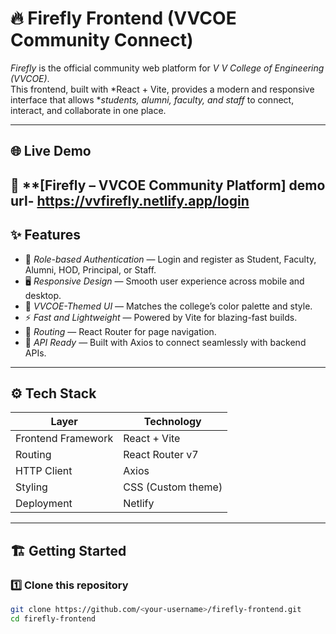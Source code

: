 # 🔥 Firefly Frontend (VVCOE Community Connect)

*Firefly* is the official community web platform for *V V College of Engineering (VVCOE)*.  
This frontend, built with *React + Vite, provides a modern and responsive interface that allows **students, alumni, faculty, and staff* to connect, interact, and collaborate in one place.

---

## 🌐 Live Demo
🔗 **[Firefly – VVCOE Community Platform]
demo url- https://vvfirefly.netlify.app/login
---

## ✨ Features

- 🔐 *Role-based Authentication* — Login and register as Student, Faculty, Alumni, HOD, Principal, or Staff.  
- 🖥 *Responsive Design* — Smooth user experience across mobile and desktop.  
- 🎨 *VVCOE-Themed UI* — Matches the college’s color palette and style.  
- ⚡ *Fast and Lightweight* — Powered by Vite for blazing-fast builds.  
- 🧭 *Routing* — React Router for page navigation.  
- 🧰 *API Ready* — Built with Axios to connect seamlessly with backend APIs.

---

## ⚙ Tech Stack

| Layer | Technology |
|-------|-------------|
| Frontend Framework | React + Vite |
| Routing | React Router v7 |
| HTTP Client | Axios |
| Styling | CSS (Custom theme) |
| Deployment | Netlify |

---

## 🏗 Getting Started

### 1️⃣ Clone this repository
```bash
git clone https://github.com/<your-username>/firefly-frontend.git
cd firefly-frontend